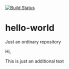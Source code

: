 [![Build Status](https://dev.azure.com/angelovm/DevOps-Angelov/_apis/build/status/angelovm.hello-world?branchName=main)](https://dev.azure.com/angelovm/DevOps-Angelov/_build/latest?definitionId=1&branchName=main)


# hello-world
Just an ordinary repository

Hi,

This is just an additional text
